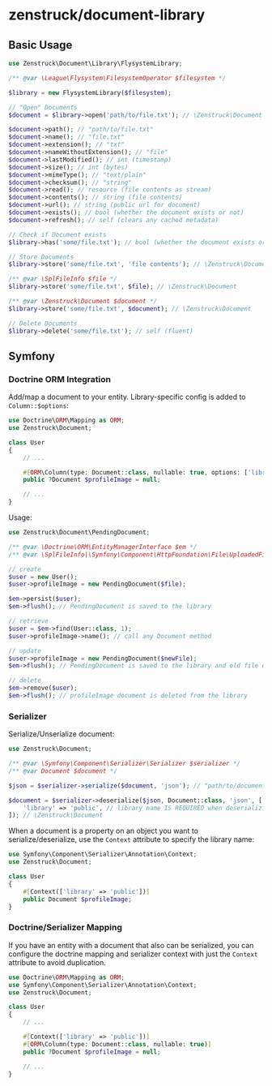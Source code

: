 # zenstruck/document-library

## Basic Usage

```php
use Zenstruck\Document\Library\FlysystemLibrary;

/** @var \League\Flysystem\FilesystemOperator $filesystem */

$library = new FlysystemLibrary($filesystem);

// "Open" Documents
$document = $library->open('path/to/file.txt'); // \Zenstruck\Document

$document->path(); // "path/to/file.txt"
$document->name(); // "file.txt"
$document->extension(); // "txt"
$document->nameWithoutExtension(); // "file"
$document->lastModified(); // int (timestamp)
$document->size(); // int (bytes)
$document->mimeType(); // "text/plain"
$document->checksum(); // "string"
$document->read(); // resource (file contents as stream)
$document->contents(); // string (file contents)
$document->url(); // string (public url for document)
$document->exists(); // bool (whether the document exists or not)
$document->refresh(); // self (clears any cached metadata)

// Check if Document exists
$library->has('some/file.txt'); // bool (whether the document exists or not)

// Store Documents
$library->store('some/file.txt', 'file contents'); // \Zenstruck\Document

/** @var \SplFileInfo $file */
$library->store('some/file.txt', $file); // \Zenstruck\Document

/** @var \Zenstruck\Document $document */
$library->store('some/file.txt', $document); // \Zenstruck\Document

// Delete Documents
$library->delete('some/file.txt'); // self (fluent)
```

## Symfony

### Doctrine ORM Integration

Add/map a document to your entity. Library-specific config is added to `Column::$options`:

```php
use Doctrine\ORM\Mapping as ORM;
use Zenstruck\Document;

class User
{
    // ...

    #[ORM\Column(type: Document::class, nullable: true, options: ['library' => 'public'])]
    public ?Document $profileImage = null;

    // ...
}
```

Usage:

```php
use Zenstruck\Document\PendingDocument;

/** @var \Doctrine\ORM\EntityManagerInterface $em */
/** @var \SplFileInfo|\Symfony\Component\HttpFoundation\File\UploadedFile $file */

// create
$user = new User();
$user->profileImage = new PendingDocument($file);

$em->persist($user);
$em->flush(); // PendingDocument is saved to the library

// retrieve
$user = $em->find(User::class, 1);
$user->profileImage->name(); // call any Document method

// update
$user->profileImage = new PendingDocument($newFile);
$em->flush(); // PendingDocument is saved to the library and old file deleted

// delete
$em->remove($user);
$em->flush(); // profileImage document is deleted from the library
```

### Serializer

Serialize/Unserialize document:

```php
use Zenstruck\Document;

/** @var \Symfony\Component\Serializer\Serializer $serializer */
/** @var Document $document */

$json = $serializer->serialize($document, 'json'); // "path/to/document"

$document = $serializer->deserialize($json, Document::class, 'json', [
    'library' => 'public', // library name IS REQUIRED when deserializing
]); // \Zenstruck\Document
```

When a document is a property on an object you want to serialize/deserialize, use the `Context`
attribute to specify the library name:

```php
use Symfony\Component\Serializer\Annotation\Context;
use Zenstruck\Document;

class User
{
    #[Context(['library' => 'public'])]
    public Document $profileImage;
}
```

### Doctrine/Serializer Mapping

If you have an entity with a document that also can be serialized, you can configure
the doctrine mapping and serializer context with just the `Context` attribute to avoid
duplication.

```php
use Doctrine\ORM\Mapping as ORM;
use Symfony\Component\Serializer\Annotation\Context;
use Zenstruck\Document;

class User
{
    // ...

    #[Context(['library' => 'public'])]
    #[ORM\Column(type: Document::class, nullable: true)]
    public ?Document $profileImage = null;

    // ...
}
```
